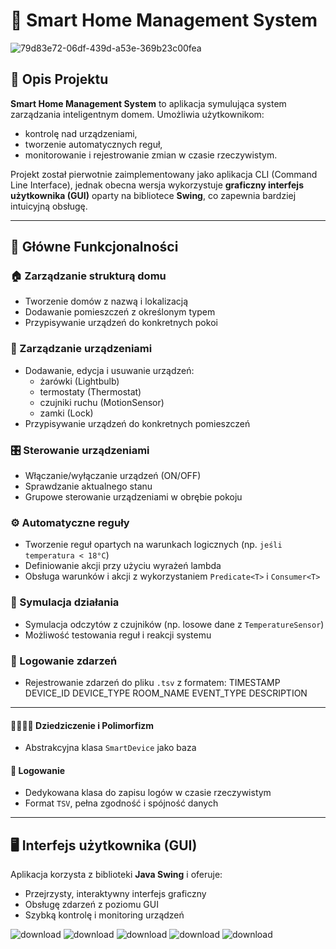 # 🏡 Smart Home Management System

![79d83e72-06df-439d-a53e-369b23c00fea](https://github.com/user-attachments/assets/b8f30882-8a69-45b1-9ab8-315abe73d391)

## 📘 Opis Projektu

**Smart Home Management System** to aplikacja symulująca system zarządzania inteligentnym domem. Umożliwia użytkownikom:

- kontrolę nad urządzeniami,
- tworzenie automatycznych reguł,
- monitorowanie i rejestrowanie zmian w czasie rzeczywistym.

Projekt został pierwotnie zaimplementowany jako aplikacja CLI (Command Line Interface), jednak obecna wersja wykorzystuje **graficzny interfejs użytkownika (GUI)** oparty na bibliotece **Swing**, co zapewnia bardziej intuicyjną obsługę.

---

## 🚀 Główne Funkcjonalności

### 🏠 Zarządzanie strukturą domu

- Tworzenie domów z nazwą i lokalizacją
- Dodawanie pomieszczeń z określonym typem
- Przypisywanie urządzeń do konkretnych pokoi

### 🔌 Zarządzanie urządzeniami

- Dodawanie, edycja i usuwanie urządzeń:
  - żarówki (Lightbulb)
  - termostaty (Thermostat)
  - czujniki ruchu (MotionSensor)
  - zamki (Lock)
- Przypisywanie urządzeń do konkretnych pomieszczeń

### 🎛️ Sterowanie urządzeniami

- Włączanie/wyłączanie urządzeń (ON/OFF)
- Sprawdzanie aktualnego stanu
- Grupowe sterowanie urządzeniami w obrębie pokoju

### ⚙️ Automatyczne reguły

- Tworzenie reguł opartych na warunkach logicznych (np. `jeśli temperatura < 18°C`)
- Definiowanie akcji przy użyciu wyrażeń lambda
- Obsługa warunków i akcji z wykorzystaniem `Predicate<T>` i `Consumer<T>`

### 🧪 Symulacja działania

- Symulacja odczytów z czujników (np. losowe dane z `TemperatureSensor`)
- Możliwość testowania reguł i reakcji systemu

### 📝 Logowanie zdarzeń

- Rejestrowanie zdarzeń do pliku `.tsv` z formatem:
  TIMESTAMP DEVICE_ID DEVICE_TYPE ROOM_NAME EVENT_TYPE DESCRIPTION

---

#### 👨‍👩‍👧‍👦 Dziedziczenie i Polimorfizm

- Abstrakcyjna klasa `SmartDevice` jako baza

#### 🧾 Logowanie

- Dedykowana klasa do zapisu logów w czasie rzeczywistym
- Format `TSV`, pełna zgodność i spójność danych

---

## 🖥️ Interfejs użytkownika (GUI)

Aplikacja korzysta z biblioteki **Java Swing** i oferuje:

- Przejrzysty, interaktywny interfejs graficzny
- Obsługę zdarzeń z poziomu GUI
- Szybką kontrolę i monitoring urządzeń
  
![download](https://github.com/user-attachments/assets/b2d1cd99-ec06-4eaf-9987-b991755e0507)
![download](https://github.com/user-attachments/assets/5e18a075-a63d-4304-a366-e0a6428643ef)
![download](https://github.com/user-attachments/assets/7e713767-71dc-40b8-8e50-bc62afbb998f)
![download](https://github.com/user-attachments/assets/41fc3117-3ae9-4d04-a7eb-aa52e67127a0)
![download](https://github.com/user-attachments/assets/25ee9754-453c-44b1-9c3c-639dc7abb1f8)
